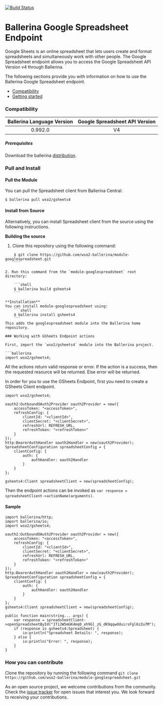[![Build Status](https://travis-ci.org/wso2-ballerina/module-googlespreadsheet.svg?branch=master)](https://travis-ci.org/wso2-ballerina/module-googlespreadsheet)

# Ballerina Google Spreadsheet Endpoint

Google Sheets is an online spreadsheet that lets users create and format
spreadsheets and simultaneously work with other people. The Google Spreadsheet endpoint allows you to access the Google Spreadsheet API Version v4 through Ballerina.

The following sections provide you with information on how to use the Ballerina Google Spreadsheet endpoint.
- [Compatibility](#compatibility)
- [Getting started](#getting-started)


### Compatibility

| Ballerina Language Version  | Google Spreadsheet API Version |
|:---------------------------:|:------------------------------:|
|  0.992.0                     |   V4                           |

##### Prerequisites
Download the ballerina [distribution](https://ballerinalang.org/downloads/).

### Pull and Install

#### Pull the Module
You can pull the Spreadsheet client from Ballerina Central:
```ballerina
$ ballerina pull wso2/gsheets4
```

#### Install from Source
Alternatively, you can install Spreadsheet client from the source using the following instructions.

**Building the source**
1. Clone this repository using the following command:
```shell
    $ git clone https://github.com/wso2-ballerina/module-googlespreadsheet.git
    ```

2. Run this command from the `module-googlespreadsheet` root directory:

    ```shell
    $ ballerina build gsheets4
    ```

**Installation**
You can install module-googlespreadsheet using:
    ```shell
    $ ballerina install gsheets4
    ```
This adds the googlespreadsheet module into the Ballerina home repository.

### Working with GSheets Endpoint actions

First, import the `wso2/gsheets4` module into the Ballerina project.

```ballerina
import wso2/gsheets4;
```

All the actions return valid response or error. If the action is a success, then the requested resource will
be returned. Else error will be returned.

In order for you to use the GSheets Endpoint, first you need to create a GSheets Client endpoint.

```ballerina
import wso2/gsheets4;

oauth2:OutboundOAuth2Provider oauth2Provider = new({
    accessToken: "<accessToken>",
    refreshConfig: {
        clientId: "<clientId>",
        clientSecret: "<clientSecret>",
        refreshUrl: REFRESH_URL,
        refreshToken: "<refreshToken>"
    }
});
http:BearerAuthHandler oauth2Handler = new(oauth2Provider);
SpreadsheetConfiguration spreadsheetConfig = {
    clientConfig: {
        auth: {
            authHandler: oauth2Handler
        }
    }
};

gsheets4:Client spreadsheetClient = new(spreadsheetConfig);
```

Then the endpoint actions can be invoked as `var response = spreadsheetClient->actionName(arguments)`.

#### Sample
```ballerina
import ballerina/http;
import ballerina/io;
import wso2/gsheets4;

oauth2:OutboundOAuth2Provider oauth2Provider = new({
    accessToken: "<accessToken>",
    refreshConfig: {
        clientId: "<clientId>",
        clientSecret: "<clientSecret>",
        refreshUrl: REFRESH_URL,
        refreshToken: "<refreshToken>"
    }
});
http:BearerAuthHandler oauth2Handler = new(oauth2Provider);
SpreadsheetConfiguration spreadsheetConfig = {
    clientConfig: {
        auth: {
            authHandler: oauth2Handler
        }
    }
};
gsheets4:Client spreadsheetClient = new(spreadsheetConfig);

public function main(string... args) {
    var response = spreadsheetClient->openSpreadsheetById("1Ti2W5mGK4mq0_xh9Gl_zG_dK9qqwdduirsFgl6zZu7M");
    if (response is gsheets4:Spreadsheet) {
        io:println("Spreadsheet Details: ", response);
    } else {
        io:println("Error: ", response);
    }
}
```

### How you can contribute

Clone the repository by running the following command
`git clone https://github.com/wso2-ballerina/module-googlespreadsheet.git`

As an open source project, we welcome contributions from the community. Check the [issue tracker](https://github.com/wso2-ballerina/module-googlespreadsheet/issues) for open issues that interest you. We look forward to receiving your contributions.
